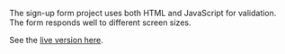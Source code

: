 The sign-up form project uses both HTML and JavaScript for validation. The form responds well to different screen sizes.

See the <a href="https://aksaleksa.github.io/Sign-up-Form/">live version here</a>.